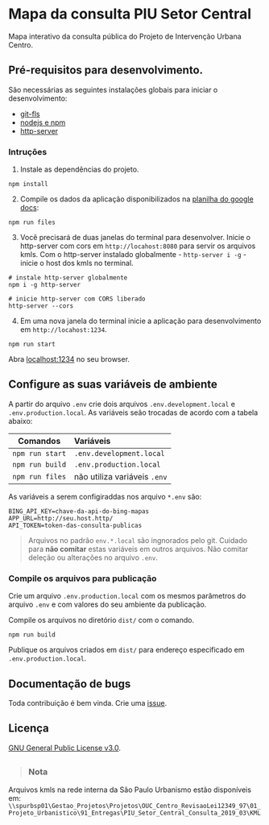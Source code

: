 # Mapa da consulta PIU Setor Central
Mapa interativo da consulta pública do Projeto de Intervenção Urbana Centro. 

## Pré-requisitos para desenvolvimento. 
São necessárias as seguintes instalações globais para iniciar o desenvolvimento:
* [git-fls](https://git-lfs.github.com/)
* [nodejs e npm](https://nodejs.org/)
* [http-server](https://github.com/indexzero/http-server)

### Intruções

1. Instale as dependências do projeto.
```
npm install
```

2. Compile os dados da aplicação disponibilizados na [planilha do google docs](https://docs.google.com/spreadsheets/d/11W0_h0AcOxGvziGuZTolvEmdOS9VfNxP4WT-Sm_x80M/edit?usp=sharing
):
```
npm run files
```

3. Você precisará de duas janelas do terminal para desenvolver. Inicie o http-server com cors em `http://locahost:8080` para servir os arquivos kmls. Com o http-server instalado globalmente - `http-server i -g` - inicie o host dos kmls no terminal.
```
# instale http-server globalmente
npm i -g http-server

# inicie http-server com CORS liberado
http-server --cors
```

4. Em uma nova janela do terminal inicie a aplicação para desenvolvimento em `http://locahost:1234`.
```
npm run start
```
Abra [localhost:1234](http://localhost:1234/) no seu browser.


## Configure as suas variáveis de ambiente

A partir do arquivo `.env` crie dois arquivos `.env.development.local` e `.env.production.local`. As variáveis seão trocadas de acordo com a tabela abaixo:

| Comandos             | Variáveis                   |
| -------------------- |:----------------------------|
| `npm run start`      | `.env.development.local`    |
| `npm run build`      | `.env.production.local`     |
| `npm run files`      | não utiliza variáveis `.env`|

As variáveis a serem configiraddas nos arquivo `*.env` são: 
```
BING_API_KEY=chave-da-api-do-bing-mapas
APP_URL=http://seu.host.http/
API_TOKEN=token-das-consulta-publicas
```

> Arquivos no padrão `env.*.local` são ingnorados pelo git. Cuidado para **não comitar**  estas variáveis em outros arquivos. Não comitar deleção ou alterações no arquivo `.env`.

### Compile os arquivos para publicação
Crie um arquivo `.env.production.local` com os mesmos parâmetros do arquivo `.env` e com valores do seu ambiente da publicação. 

Compile os arquivos no diretório `dist/` com o comando.
``` 
npm run build
```

Publique os arquivos criados em `dist/` para endereço especificado em `.env.production.local`.


## Documentação de bugs
Toda contribuição é bem vinda. Crie uma [issue](https://github.com/SPURB/levantamento-operacao-urbana-centro/issues).

## Licença
[GNU General Public License v3.0](https://github.com/SPURB/levantamento-operacao-urbana-centro/blob/master/LICENSE).

## 
> ### Nota
Arquivos kmls na rede interna da São Paulo Urbanismo estão disponíveis em:
`\\spurbsp01\Gestao_Projetos\Projetos\OUC_Centro_RevisaoLei12349_97\01_Projeto_Urbanistico\91_Entregas\PIU_Setor_Central_Consulta_2019_03\KML`

